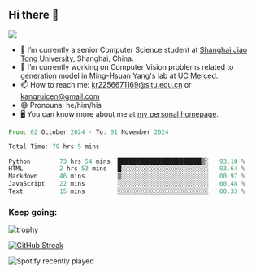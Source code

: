 ## Hi there 👋

![](https://komarev.com/ghpvc/?username=Kr-Panghu)
- 🌱 I’m currently a senior Computer Science student at [Shanghai Jiao Tong University](https://www.sjtu.edu.cn), Shanghai, China.
- 🔭 I’m currently working on Computer Vision problems related to generation model in [Ming-Hsuan Yang](https://faculty.ucmerced.edu/mhyang/)'s lab at [UC Merced](https://www.ucmerced.edu/).
- 📫 How to reach me: kr2256671169@sjtu.edu.cn or kangruicen@gmail.com
- 😄 Pronouns: he/him/his
- 🖥️ You can know more about me at [my personal homepage](https://kr-panghu.github.io).

<!--START_SECTION:waka-->

```rust
From: 02 October 2024 - To: 01 November 2024

Total Time: 79 hrs 5 mins

Python        73 hrs 54 mins  ███████████████████████▒░   93.18 %
HTML          2 hrs 53 mins   █░░░░░░░░░░░░░░░░░░░░░░░░   03.64 %
Markdown      46 mins         ▒░░░░░░░░░░░░░░░░░░░░░░░░   00.97 %
JavaScript    22 mins         ░░░░░░░░░░░░░░░░░░░░░░░░░   00.48 %
Text          15 mins         ░░░░░░░░░░░░░░░░░░░░░░░░░   00.33 %
```

<!--END_SECTION:waka-->

<h3 align="left">Keep going:</h3>

![trophy](https://github-profile-trophy.vercel.app/?username=Kr-Panghu&theme=onedark&title=MultiLanguage,Stars,Followers,Repositories,Commits,Experience)

[![GitHub Streak](https://github-readme-streak-stats.herokuapp.com/?user=Kr-Panghu)](https://git.io/streak-stats)

![Spotify recently played](https://spotify-recently-played-readme.vercel.app/api?user=313cmgdfngjjlfotpedtywb7cpca)
